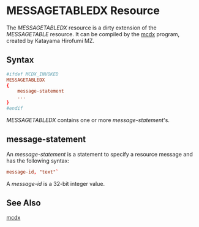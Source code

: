 MESSAGETABLEDX Resource
=======================

The *MESSAGETABLEDX* resource is a dirty extension of the *MESSAGETABLE* resource.
It can be compiled by the [mcdx](https://github.com/katahiromz/RisohEditor/tree/master/mcdx) program, created by Katayama Hirofumi MZ.

Syntax
------

```rc
#ifdef MCDX_INVOKED
MESSAGETABLEDX
{
    message-statement
    ...
}
#endif
```

*MESSAGETABLEDX* contains one or more *message-statement*'s.

message-statement
-----------------

An *message-statement* is a statement to specify a resource message and has the following syntax:

```rc
message-id, "text"`
```

A *message-id* is a 32-bit integer value.

See Also
--------

[mcdx](https://github.com/katahiromz/RisohEditor/tree/master/mcdx)
